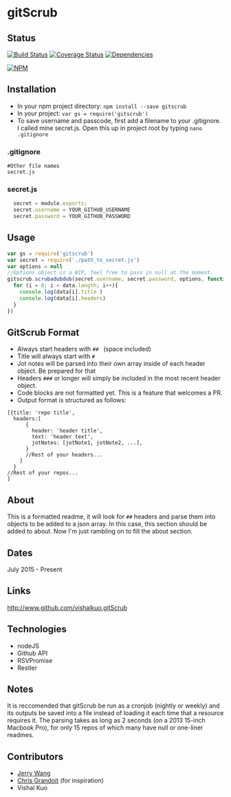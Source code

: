 # gitScrub

## Status
[![Build Status](https://travis-ci.org/vishalkuo/gitScrub.svg?branch=master)](https://travis-ci.org/vishalkuo/gitScrub)
[![Coverage Status](https://coveralls.io/repos/vishalkuo/gitScrub/badge.svg?branch=master&service=github)](https://coveralls.io/github/vishalkuo/gitScrub?branch=master)
[![Dependencies](https://david-dm.org/vishalkuo/gitscrub.svg)](https://david-dm.org/vishalkuo/gitscrub.svg)

[![NPM](https://nodei.co/npm/gitscrub.png?compact=true)](https://nodei.co/npm/gitscrub/)

## Installation
* In your npm project directory: ```npm install --save gitscrub```
* In your project: ```var gs = require('gitscrub')```
* To save username and passcode, first add a filename to your .gitignore. I called mine secret.js. Open this up in project root by typing ```nano .gitignore```

### .gitignore ###
```gitignore
#Other file names
secret.js
```
### secret.js ###
```Javascript 
  secret = module.exports;
  secret.username = YOUR_GITHUB_USERNAME
  secret.password = YOUR_GITHUB_PASSWORD
```

## Usage
```Javascript
var gs = require('gitscrub')
var secret = require('./path_to_secret.js')
var options = null
//Options object is a WIP, feel free to pass in null at the moment.
gitscrub.scrubadubdub(secret.username, secret.password, options, function(data){
  for (i = 0; i < data.length; i++){
    console.log(data[i].title )
    console.log(data[i].headers)
  }
})
```

## GitScrub Format
* Always start headers with ```## ``` (space included)
* Title will always start with ```# ```
* Jot notes will be parsed into their own array inside of each header object. Be prepared for that
* Headers ```###``` or longer will simply be included in the most recent header object.
* Code blocks are not formatted yet. This is a feature that welcomes a PR. 
* Output format is structured as follows: 
```
[{title: 'repo title',
  headers:[
      {
        header: 'header title',
        text: 'header text',
        jotNotes: [jotNote1, jotNote2, ...],
      }
      //Rest of your headers...
    ]
  }
//Rest of your repos...
]
```

## About
This is a formatted readme, it will look for ```##``` headers and parse them into objects to be added to a json array. In this case, this section should be added to about. Now I'm just rambling on to fill the about section.

## Dates
July 2015 - Present
  
## Links
http://www.github.com/vishalkuo.gitScrub

## Technologies
* nodeJS
* Github API
* RSVPromise
* Restler

## Notes
It is reccomended that gitScrub be run as a cronjob (nightly or weekly) and its outputs be saved into a file instead of loading it each time that a resource requires it. The parsing takes as long as 2 seconds (on a 2013 15-inch Macbook Pro), for only 15 repos of which many have null or one-liner readmes. 

## Contributors
* [Jerry Wang](https://github.com/yisenjerrywang)
* [Chris Grandoit](https://twitter.com/cgrandoit) (for inspiration)
* Vishal Kuo
